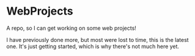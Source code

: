 # WebProjects
A repo, so I can get working on some web projects!

I have previously done more, but most were lost to time, this is the latest one.
It's just getting started, which is why there's not much here yet.
